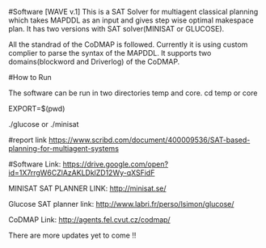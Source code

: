 #Software [WAVE v.1] 
This is a SAT Solver for multiagent classical planning which takes MAPDDL as an input and gives step wise optimal makespace plan. It has two versions with SAT solver(MINISAT or GLUCOSE).

All the standrad of the CoDMAP is followed. Currently it is using custom complier to parse the syntax of the MAPDDL. 
It supports two domains(blockword and Driverlog) of the CoDMAP. 

#How to Run

The software can be run in two directories temp and core.
cd temp or core 

EXPORT=$(pwd)

./glucose or ./minisat 


#report link
https://www.scribd.com/document/400009536/SAT-based-planning-for-multiagent-systems


#Software Link:
https://drive.google.com/open?id=1X7rrgW6CZlAzAKLDklZD12Wy-qXSFidF


MINISAT SAT PLANNER LINK: http://minisat.se/


Glucose SAT planner link: http://www.labri.fr/perso/lsimon/glucose/


CoDMAP Link: http://agents.fel.cvut.cz/codmap/


There are more updates yet to come !! 

